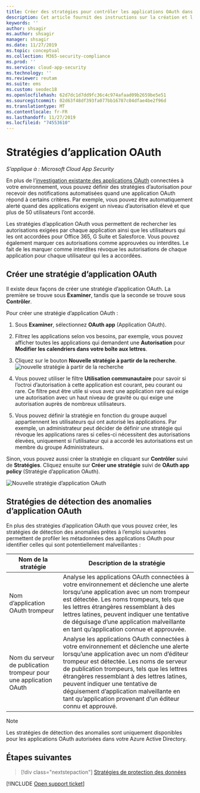 ```yaml
---
title: Créer des stratégies pour contrôler les applications OAuth dans Cloud App Security
description: Cet article fournit des instructions sur la création et l’utilisation de stratégies d’autorisation d’application dans Microsoft Cloud App Security.
keywords: ''
author: shsagir
ms.author: shsagir
manager: shsagir
ms.date: 11/27/2019
ms.topic: conceptual
ms.collection: M365-security-compliance
ms.prod: ''
ms.service: cloud-app-security
ms.technology: ''
ms.reviewer: reutam
ms.suite: ems
ms.custom: seodec18
ms.openlocfilehash: 62d7dc1d7dd9fc36c4c974afaad09b2659be5e51
ms.sourcegitcommit: 02d63f48df393fa077bb16787c04dfae4be2f96d
ms.translationtype: MT
ms.contentlocale: fr-FR
ms.lasthandoff: 11/27/2019
ms.locfileid: "74553610"
---
```

# <a name="oauth-app-policies"></a>Stratégies d’application OAuth

*S’applique à : Microsoft Cloud App Security*

En plus de l’[investigation existante des applications OAuth](manage-app-permissions.md) connectées à votre environnement, vous pouvez définir des stratégies d’autorisation pour recevoir des notifications automatisées quand une application OAuth répond à certains critères. Par exemple, vous pouvez être automatiquement alerté quand des applications exigent un niveau d’autorisation élevé et que plus de 50 utilisateurs l’ont accordé.

Les stratégies d’application OAuth vous permettent de rechercher les autorisations exigées par chaque application ainsi que les utilisateurs qui les ont accordées pour Office 365, G Suite et Salesforce. Vous pouvez également marquer ces autorisations comme approuvées ou interdites. Le fait de les marquer comme interdites révoque les autorisations de chaque application pour chaque utilisateur qui les a accordées.

## <a name="create-a-new-oauth-app-policy"></a>Créer une stratégie d’application OAuth

Il existe deux façons de créer une stratégie d’application OAuth. La première se trouve sous **Examiner**, tandis que la seconde se trouve sous **Contrôler**.

Pour créer une stratégie d’application OAuth :

1. Sous **Examiner**, sélectionnez **OAuth app** (Application OAuth).

1. Filtrez les applications selon vos besoins, par exemple, vous pouvez afficher toutes les applications qui demandent une **Autorisation** pour **Modifier les calendriers dans votre boîte aux lettres**.
1. Cliquez sur le bouton **Nouvelle stratégie à partir de la recherche**.
    ![nouvelle stratégie à partir de la recherche](./media/app-permissions-filter.png)
1. Vous pouvez utiliser le filtre **Utilisation communautaire** pour savoir si l’octroi d’autorisation à cette application est courant, peu courant ou rare. Ce filtre peut être utile si vous avez une application rare qui exige une autorisation avec un haut niveau de gravité ou qui exige une autorisation auprès de nombreux utilisateurs.
1. Vous pouvez définir la stratégie en fonction du groupe auquel appartiennent les utilisateurs qui ont autorisé les applications. Par exemple, un administrateur peut décider de définir une stratégie qui révoque les applications rares si celles-ci nécessitent des autorisations élevées, uniquement si l’utilisateur qui a accordé les autorisations est un membre du groupe Administrateurs.

Sinon, vous pouvez aussi créer la stratégie en cliquant sur **Contrôler** suivi de **Stratégies**. Cliquez ensuite sur **Créer une stratégie** suivi de **OAuth app policy** (Stratégie d’application OAuth).

   ![Nouvelle stratégie d’application OAuth](./media/app-permissions-policy.png)

## <a name="oauth-app-anomaly-detection-policies"></a>Stratégies de détection des anomalies d’application OAuth

En plus des stratégies d’application OAuth que vous pouvez créer, les stratégies de détection des anomalies prêtes à l’emploi suivantes permettent de profiler les métadonnées des applications OAuth pour identifier celles qui sont potentiellement malveillantes :

| Nom de la stratégie | Description de la stratégie |
| --- | --- |
| Nom d’application OAuth trompeur | Analyse les applications OAuth connectées à votre environnement et déclenche une alerte lorsqu’une application avec un nom trompeur est détectée. Les noms trompeurs, tels que les lettres étrangères ressemblant à des lettres latines, peuvent indiquer une tentative de déguisage d’une application malveillante en tant qu’application connue et approuvée. |
| Nom du serveur de publication trompeur pour une application OAuth | Analyse les applications OAuth connectées à votre environnement et déclenche une alerte lorsqu’une application avec un nom d’éditeur trompeur est détectée. Les noms de serveur de publication trompeurs, tels que les lettres étrangères ressemblant à des lettres latines, peuvent indiquer une tentative de déguisement d’application malveillante en tant qu’application provenant d’un éditeur connu et approuvé. |

<!--| Suspicious OAuth app name | Scans OAuth apps connected to your environment and triggers an alert when an app with a suspicious name is detected. Suspicious names, such as names of known apps published by unknown publishers, could indicate an attempt to disguise a malicious app as a known and trusted app. |
| Non-secure redirect URL is used by an OAuth app | Scans OAuth apps connected to your environment and triggers an alert when an app uses a non-secure redirect URL (for example, does not use the HTTPS protocol), which exposes sensitive data to interception. |-->

> [!NOTE]
> Les stratégies de détection des anomalies sont uniquement disponibles pour les applications OAuth autorisées dans votre Azure Active Directory.

## <a name="next-steps"></a>Étapes suivantes

> [!div class="nextstepaction"]
> [Stratégies de protection des données](data-protection-policies.md)

[!INCLUDE [Open support ticket](includes/support.md)]
